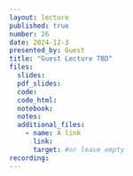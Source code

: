 ```yaml
---
layout: lecture
published: true
number: 26
date: 2024-12-3
presented_by: Guest
title: "Guest Lecture TBD"
files:
  slides:
  pdf_slides:
  code:
  code_html:
  notebook:
  notes:
  additional_files:
    - name: A link
      link:
      target: #or leave empty
recording:
---
```

